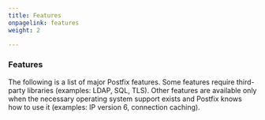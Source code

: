 ```yaml
---
title: Features
onpagelink: features
weight: 2

---
```


### Features

The following is a list of major Postfix features. Some features require third-party libraries (examples: LDAP, SQL, TLS). Other features are available only when the necessary operating system support exists and Postfix knows how to use it (examples: IP version 6, connection caching).